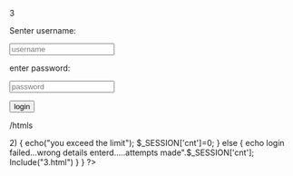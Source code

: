 
<html>

<body>

3<form action="3.php" method="POST">

Senter username:

<input type="text" name="t1" placeholder="username"><br>

enter password:

<input type="text" name="t2" placeholder="password"><br>

<input type="submit" value="login">

</body>

/htmls




<?php

session_start();

if(!isset($_SESSION['cnt']))

$_SESSION['cnt']=0;

$username=$_POST['t1'];

$password=$_POST['t2'];

if($username=="" && password=="")

{

}

echo"please enter ur username and password";

else if($username=='ty' && password=="123456")

{

echo"login successfull";

$_SESSION['cnt']=0;
}
else

{ $_SESSION['cnt']=$_SESSION['cnt']+1;

if($_SESSION['cnt']>2)

{

echo("you exceed the limit");

$_SESSION['cnt']=0;

}

else

{

echo login failed...wrong details enterd.....attempts made".$_SESSION['cnt'];

Include("3.html")
}
}
?>
